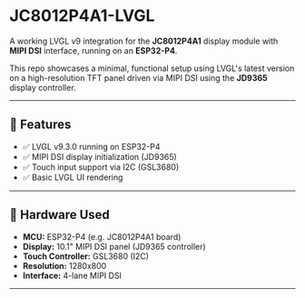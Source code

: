 # JC8012P4A1-LVGL

A working LVGL v9 integration for the **JC8012P4A1** display module with **MIPI DSI** interface, running on an **ESP32-P4**.

This repo showcases a minimal, functional setup using LVGL's latest version on a high-resolution TFT panel driven via MIPI DSI using the **JD9365** display controller.

---

## 🚀 Features

- ✅ LVGL v9.3.0 running on ESP32-P4
- ✅ MIPI DSI display initialization (JD9365)
- ✅ Touch input support via I2C (GSL3680)
- ✅ Basic LVGL UI rendering

---

## 🧱 Hardware Used

- **MCU:** ESP32-P4 (e.g. JC8012P4A1 board)
- **Display:** 10.1" MIPI DSI panel (JD9365 controller)
- **Touch Controller:** GSL3680 (I2C)
- **Resolution:** 1280x800
- **Interface:** 4-lane MIPI DSI

---

